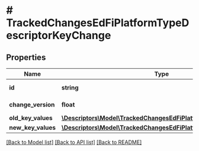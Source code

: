 # # TrackedChangesEdFiPlatformTypeDescriptorKeyChange

## Properties

Name | Type | Description | Notes
------------ | ------------- | ------------- | -------------
**id** | **string** | Resource identifier | [optional]
**change_version** | **float** | Change version | [optional]
**old_key_values** | [**\Descriptors\Model\TrackedChangesEdFiPlatformTypeDescriptorKey**](TrackedChangesEdFiPlatformTypeDescriptorKey.md) |  | [optional]
**new_key_values** | [**\Descriptors\Model\TrackedChangesEdFiPlatformTypeDescriptorKey**](TrackedChangesEdFiPlatformTypeDescriptorKey.md) |  | [optional]

[[Back to Model list]](../../README.md#models) [[Back to API list]](../../README.md#endpoints) [[Back to README]](../../README.md)
